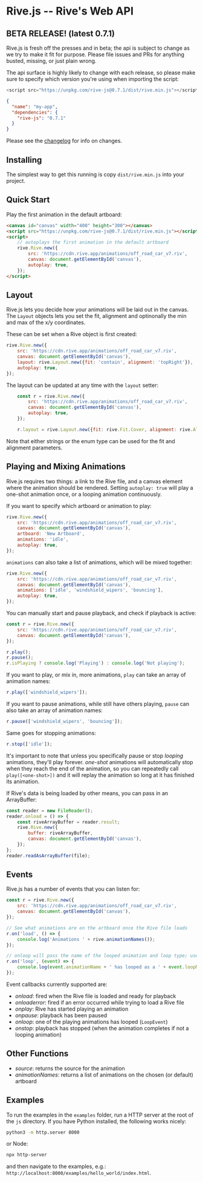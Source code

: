 # Rive.js -- Rive's Web API

## BETA RELEASE! (latest 0.7.1)

Rive.js is fresh off the presses and in beta; the api is subject to change as we try to make it fit for purpose. Please file issues and PRs for anything busted, missing, or just plain wrong.

The api surface is highly likely to change with each release, so please make sure to specify which version you're using when importing the script:

```javascript
<script src="https://unpkg.com/rive-js@0.7.1/dist/rive.min.js"></script>
```

```json
{
  "name": "my-app",
  "dependencies": {
    "rive-js": "0.7.1"
  }
}
```

Please see the [changelog](https://github.com/rive-app/rive-wasm/blob/master/js/CHANGELOG.md) for info on changes.

## Installing
The simplest way to get this running is copy ```dist/rive.min.js``` into your project.

## Quick Start

Play the first animation in the default artboard:

```html
<canvas id="canvas" width="400" height="300"></canvas>
<script src="https://unpkg.com/rive-js@0.7.1/dist/rive.min.js"></script>
<script>
    // autoplays the first animation in the default artboard
    rive.Rive.new({
        src: 'https://cdn.rive.app/animations/off_road_car_v7.riv',
        canvas: document.getElementById('canvas'),
        autoplay: true,
    });
</script>
```

## Layout

Rive.js lets you decide how your animations will be laid out in the canvas. The ```Layout``` objects lets you set the fit, alignment and optinonally the min and max of the x/y coordinates.

These can be set when a Rive object is first created:

```js
rive.Rive.new({
    src: 'https://cdn.rive.app/animations/off_road_car_v7.riv',
    canvas: document.getElementById('canvas'),
    layout: rive.Layout.new({fit: 'contain', alignment: 'topRight'}),
    autoplay: true,
});
```

The layout can be updated at any time with the ```layout``` setter:

```js
    const r = rive.Rive.new({
        src: 'https://cdn.rive.app/animations/off_road_car_v7.riv',
        canvas: document.getElementById('canvas'),
        autoplay: true,
    });

    r.layout = rive.Layout.new({fit: rive.Fit.Cover, alignment: rive.Alignment.BottomCenter});
```

Note that either strings or the enum type can be used for the fit and alignment parameters.

## Playing and Mixing Animations

Rive.js requires two things: a link to the Rive file, and a canvas element where the animation should be rendered. Setting ```autoplay: true``` will play a one-shot animation once, or a looping animation continuously.

If you want to specify which artboard or animation to play:

```js
rive.Rive.new({
    src: 'https://cdn.rive.app/animations/off_road_car_v7.riv',
    canvas: document.getElementById('canvas'),
    artboard: 'New Artboard',
    animations: 'idle',
    autoplay: true,
});
```

```animations``` can also take a list of animations, which will be mixed together:

```js
rive.Rive.new({
    src: 'https://cdn.rive.app/animations/off_road_car_v7.riv',
    canvas: document.getElementById('canvas'),
    animations: ['idle', 'windshield_wipers', 'bouncing'],
    autoplay: true,
});
```

You can manually start and pause playback, and check if playback is active:

```js
const r = rive.Rive.new({
    src: 'https://cdn.rive.app/animations/off_road_car_v7.riv',
    canvas: document.getElementById('canvas'),
});

r.play();
r.pause();
r.isPlaying ? console.log('Playing') : console.log('Not playing');
```

If you want to play, or mix in, more animations, ```play``` can take an array of animation names:

```js
r.play(['windshield_wipers']);
```

If you want to pause animations, while still have others playing, ```pause``` can also take an array of animation names:

```js
r.pause(['windshield_wipers', 'bouncing']);
```

Same goes for stopping animations:

```js
r.stop(['idle']);
```

It's important to note that unless you specifically pause or stop *looping* animations, they'll play forever. *one-shot* animations will automatically stop when they reach the end of the animation, so you can repeatedly call ```play([<one-shot>])``` and it will replay the animation so long at it has finished its animation.

If Rive's data is being loaded by other means, you can pass in an ArrayBuffer:

```js
const reader = new FileReader();
reader.onload = () => {
    const riveArrayBuffer = reader.result;
    rive.Rive.new({
        buffer: riveArrayBuffer,
        canvas: document.getElementById('canvas'),
    });
};
reader.readAsArrayBuffer(file);
```

## Events

Rive.js has a number of events that you can listen for:

```js
const r = rive.Rive.new({
    src: 'https://cdn.rive.app/animations/off_road_car_v7.riv',
    canvas: document.getElementById('canvas'),
});

// See what animations are on the artboard once the Rive file loads
r.on('load', () => {
    console.log('Animations ' + rive.animationNames());
});

// onloop will pass the name of the looped animation and loop type; useful when mixing multiple animations together
r.on('loop', (event) => {
    console.log(event.animationName + ' has looped as a ' + event.loopName);
});
```

Event callbacks currently supported are:
  - *onload*: fired when the Rive file is loaded and ready for playback
  - *onloaderror*: fired if an error occurred while trying to load a Rive file
  - *onplay*: Rive has started playing an animation
  - *onpause*: playback has been paused
  - *onloop*: one of the playing animations has looped (```LoopEvent```)
  - *onstop*: playback has stopped (when the animation completes if not a looping animation)

## Other Functions

 - *source*: returns the source for the animation
 - *animationNames*: returns a list of animations on the chosen (or default) artboard

## Examples

To run the examples in the ```examples``` folder, run a HTTP server at the root of the ```js``` directory. If you have Python installed, the following works nicely:

```bash
python3 -m http.server 8000
```

or Node:

```bash
npx http-server
```

and then navigate to the examples, e.g.: ```http://localhost:8000/examples/hello_world/index.html```.
